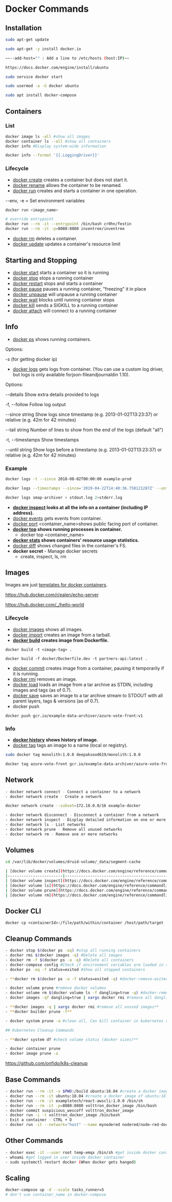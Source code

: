 # Docker Commands

## Installation

```bash
sudo apt-get update

sudo apt-get -y install docker.io

~~--add-host="" : Add a line to /etc/hosts (host:IP)~~

https://docs.docker.com/engine/install/ubuntu

sudo service docker start

sudo usermod -a -G docker ubuntu

sudo apt install docker-compose
```

## Containers

### List

```bash
docker image ls -all #show all images
docker container ls --all #show all containers
docker info #Display system-wide information

docker info --format '{{.LoggingDriver}}'
```

### Lifecycle

- [docker create](https://docs.docker.com/engine/reference/commandline/create) creates a container but does not start it.
- [docker rename](https://docs.docker.com/engine/reference/commandline/rename/) allows the container to be renamed.
- [docker run](https://docs.docker.com/engine/reference/commandline/run) creates and starts a container in one operation.

--env, -e = Set environment variables

```bash
docker run <image_name>

# override entrypoint
docker run --rm -it --entrypoint /bin/bash cr0hn/festin
docker run --rm -it -p=8080:8080 inventree/inventree
```

- [docker rm](https://docs.docker.com/engine/reference/commandline/rm) deletes a container.
- [docker update](https://docs.docker.com/engine/reference/commandline/update/) updates a container's resource limit

## Starting and Stopping

- [docker start](https://docs.docker.com/engine/reference/commandline/start) starts a container so it is running
- [docker stop](https://docs.docker.com/engine/reference/commandline/stop) stops a running container
- [docker restart](https://docs.docker.com/engine/reference/commandline/restart) stops and starts a container
- [docker pause](https://docs.docker.com/engine/reference/commandline/pause/) pauses a running container, "freezing" it in place
- [docker unpause](https://docs.docker.com/engine/reference/commandline/unpause/) will unpause a running container
- [docker wait](https://docs.docker.com/engine/reference/commandline/wait) blocks until running container stops
- [docker kill](https://docs.docker.com/engine/reference/commandline/kill) sends a SIGKILL to a running container
- [docker attach](https://docs.docker.com/engine/reference/commandline/attach) will connect to a running container

## Info

- [docker ps](https://docs.docker.com/engine/reference/commandline/ps) shows running containers.

Options:

-s (for getting docker ip)

- [docker logs](https://docs.docker.com/engine/reference/commandline/logs) gets logs from container. (You can use a custom log driver, but logs is only available forjson-fileandjournaldin 1.10).

Options:

--details Show extra details provided to logs

-f, --follow Follow log output

--since string Show logs since timestamp (e.g. 2013-01-02T13:23:37) or relative (e.g. 42m for 42 minutes)

--tail string Number of lines to show from the end of the logs (default "all")

-t, --timestamps Show timestamps

--until string Show logs before a timestamp (e.g. 2013-01-02T13:23:37) or relative (e.g. 42m for 42 minutes)

### Example

```bash
docker logs -t --since 2018-08-02T00:00:00 example-prod

docker logs --timestamps --since='2019-04-22T14:40:36.750121287Z' --until='2019-04-22T15:30:36.750121287Z' kafkaconsumer_kafka-smap-consumer.1.7uq0n8eysgxf5wnx0pbu4lwcx

docker logs smap-archiver > stdout.log 2>stderr.log
```

- **[docker inspect](https://docs.docker.com/engine/reference/commandline/inspect) looks at all the info on a container (including IP address).**
- [docker events](https://docs.docker.com/engine/reference/commandline/events) gets events from container.
- [docker port](https://docs.docker.com/engine/reference/commandline/port) <container_name>shows public facing port of container.
- **[docker top](https://docs.docker.com/engine/reference/commandline/top) shows running processes in container.**
  - docker top <container_name>
- **[docker stats](https://docs.docker.com/engine/reference/commandline/stats) shows containers' resource usage statistics.**
- [docker diff](https://docs.docker.com/engine/reference/commandline/diff) shows changed files in the container's FS.
- **docker secret** - Manage docker secrets
  - create, inspect, ls, rm

## Images

Images are just [templates for docker containers](https://docs.docker.com/engine/understanding-docker/#how-does-a-docker-image-work).

https://hub.docker.com/r/ealen/echo-server

https://hub.docker.com/_/hello-world

### Lifecycle

- [docker images](https://docs.docker.com/engine/reference/commandline/images) shows all images.
- [docker import](https://docs.docker.com/engine/reference/commandline/import) creates an image from a tarball.
- **[docker build](https://docs.docker.com/engine/reference/commandline/build) creates image from Dockerfile.**

`docker build -t <image-tag> .`

`docker build -f docker/Dockerfile.dev -t partners-api:latest .`

- [docker commit](https://docs.docker.com/engine/reference/commandline/commit) creates image from a container, pausing it temporarily if it is running.
- [docker rmi](https://docs.docker.com/engine/reference/commandline/rmi) removes an image.
- [docker load](https://docs.docker.com/engine/reference/commandline/load) loads an image from a tar archive as STDIN, including images and tags (as of 0.7).
- [docker save](https://docs.docker.com/engine/reference/commandline/save) saves an image to a tar archive stream to STDOUT with all parent layers, tags & versions (as of 0.7).
- docker push

`docker push gcr.io/example-data-archiver/azure-vote-front:v1`

### Info

- **[docker history](https://docs.docker.com/engine/reference/commandline/history) shows history of image.**
- [docker tag](https://docs.docker.com/engine/reference/commandline/tag) tags an image to a name (local or registry).

```bash
sudo docker tag monolith:1.0.0 deepaksood619/monolith:1.0.0

docker tag azure-vote-front gcr.io/example-data-archiver/azure-vote-front:v1
```

## Network

```bash
- docker network connect - Connect a container to a network
- docker network create - Create a network

docker network create --subset=172.18.0.0/16 example-docker

- docker network disconnect - Disconnect a container from a network
- docker network inspect - Display detailed information on one or more networks
- docker network ls - List networks
- docker network prune - Remove all unused networks
- docker network rm - Remove one or more networks
```

## Volumes

```bash
cd /var/lib/docker/volumes/druid-volume/_data/segment-cache

| [docker volume create](https://docs.docker.com/engine/reference/commandline/volume_create/)   | Create a volume                                     |
|------------------------|------------------------------------------------|
| [docker volume inspect](https://docs.docker.com/engine/reference/commandline/volume_inspect/) | Display detailed information on one or more volumes |
| [docker volume ls](https://docs.docker.com/engine/reference/commandline/volume_ls/)           | List volumes                                        |
| [docker volume prune](https://docs.docker.com/engine/reference/commandline/volume_prune/)     | Remove all unused local volumes                     |
| [docker volume rm](https://docs.docker.com/engine/reference/commandline/volume_rm/)           | Remove one or more volumes                          |
```

## Docker CLI

`docker cp <containerId>:/file/path/within/container /host/path/target`

## Cleanup Commands

```bash
- docker stop $(docker ps -aq) #stop all running containers
- docker rmi $(docker images -q) #Delete all images
- docker rm -f $(docker ps -a -q) #Delete all containers
- docker-compose config #Check if environment variables are loaded in source
- docker ps -aq -f status=exited #Show all stopped containers

- **docker rm $(docker ps -a -f status=exited -q) #docker-remove-exited-containers**

- docker volume prune #remove docker volumes
- docker volume rm $(docker volume ls -f dangling=true -q) #docker-remove-dangling-volumes
- docker images -qf dangling=true | xargs docker rmi #remove all dangling images

- **docker images -q | xargs docker rmi #remove all unused images**
- **docker builder prune -f**

- docker system prune -a #clean all, Can kill container in kubernetes cluster

## Kubernetes Cleanup Commands

- **docker system df #check volume status (docker sizes)**

- docker container prune
- docker image prune -a
```

https://github.com/onfido/k8s-cleanup

## Base Commands

```bash
- docker run --rm -it -v $PWD:/build ubuntu:18.04 #create a docker image of ubuntu:18.04
- docker run --rm -it ubuntu:18.04 #create a docker image of ubuntu:18.04
- docker run --rm -it exampletech/react-awscli:1.0.0 /bin/sh
- docker run --rm -it -p=8080:8080 volttron_docker_image /bin/bash
- docker commit suspicious_wescoff volttron_docker_image
- docker run -i -t volttron_docker_image /bin/bash
- Exit a container - CTRL + D
- docker run -it --network="host" --name mynodered nodered/node-red-docker #for binding docker to localhost, published ports doesn't work when --network="host" is used
```

## Other Commands

```bash
- docker exec -it --user root temp-emqx /bin/sh #get inside docker container as user root
- whoami #get logged in user inside docker container
- sudo systemctl restart docker (When docker gets hanged)
```

## Scaling

```bash
docker-compose up -d --scale tasks_runner=5
# don't use container_name in docker-compose
```
